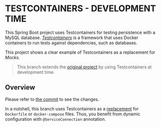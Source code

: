 # TESTCONTAINERS - DEVELOPMENT TIME
This Spring Boot project uses Testcontainers for testing persistence with a MySQL database. [_Testcontainers_](https://testcontainers.com) is a framework that uses Docker containers to run tests against dependencies, such as databases.

This project shows a clear example of Testcontainers as a replacement for _Mocks_.

> This branch extends the [original project](https://github.com/gabrielcostasilva/testcontainers-spring.git) by using Testcontainers at development time.

## Overview
Please refer to [the commit](https://github.com/gabrielcostasilva/testcontainers-spring/tree/test-main) to see the changes. 

In a nutshell, this branch uses Testcontainers as a [replacement](https://spring.io/blog/2023/06/23/improved-testcontainers-support-in-spring-boot-3-1) for `Dockerfile` or `docker-compose` files. Thus, you benefit from dynamic configuration with `@ServiceConnection` annotation. 

